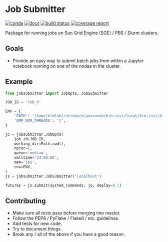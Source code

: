 # Job Submitter


[![conda](https://img.shields.io/conda/dn/kimlab/jobsubmitter.svg)](https://anaconda.org/kimlab/jobsubmitter/)
[![docs](https://img.shields.io/badge/docs-v0.1.1.dev0-blue.svg)](https://kimlab.gitlab.io/jobsubmitter/)
[![build status](https://gitlab.com/kimlab/jobsubmitter/badges/master/build.svg)](https://gitlab.com/kimlab/jobsubmitter/commits/master/)
[![coverage report](https://gitlab.com/kimlab/jobsubmitter/badges/master/coverage.svg)](https://gitlab.com/kimlab/jobsubmitter/commits/master/)

Package for running jobs on Sun Grid Engine (SGE) / PBS / Slurm clusters.

## Goals

- Provide an easy way to submit batch jobs from within a Jupyter notebook running on one of the nodes in the cluster.

## Example

```python
from jobsubmitter import JobOpts, JobSubmitter

JOB_ID = 'job_0'

ENV = {
    'PATH': '/home/kimlab1/strokach/anaconda/bin:/usr/local/bin:/usr/bin:/bin',
    'OMP_NUM_THREADS': '1',
}

jo = jobsubmitter.JobOpts(
    job_id=JOB_ID,
    working_dir=Path.cwd(),
    nproc=1,
    queue='medium',
    walltime='24:00:00',
    mem='16G',
    env=ENV,
)
js = jobsubmitter.JobSubmitter('localhost')

futures = js.submit(system_commands, jo, deplay=0.1)
```

## Contributing

- Make sure all tests pass before merging into master.
- Follow the PEP8 / PyFlake / Flake8 / etc. guidelines.
- Add tests for new code.
- Try to document things.
- Break any / all of the above if you have a good reason.
